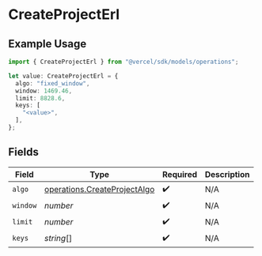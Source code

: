 # CreateProjectErl

## Example Usage

```typescript
import { CreateProjectErl } from "@vercel/sdk/models/operations";

let value: CreateProjectErl = {
  algo: "fixed_window",
  window: 1469.46,
  limit: 8828.6,
  keys: [
    "<value>",
  ],
};
```

## Fields

| Field                                                                        | Type                                                                         | Required                                                                     | Description                                                                  |
| ---------------------------------------------------------------------------- | ---------------------------------------------------------------------------- | ---------------------------------------------------------------------------- | ---------------------------------------------------------------------------- |
| `algo`                                                                       | [operations.CreateProjectAlgo](../../models/operations/createprojectalgo.md) | :heavy_check_mark:                                                           | N/A                                                                          |
| `window`                                                                     | *number*                                                                     | :heavy_check_mark:                                                           | N/A                                                                          |
| `limit`                                                                      | *number*                                                                     | :heavy_check_mark:                                                           | N/A                                                                          |
| `keys`                                                                       | *string*[]                                                                   | :heavy_check_mark:                                                           | N/A                                                                          |